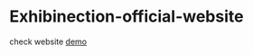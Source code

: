 # Exhibinection-official-website

check website [demo](https://vivian1223.github.io/Exhibinection-official-website/)
